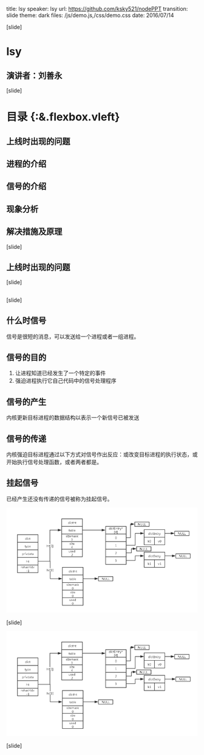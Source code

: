title: lsy
speaker: lsy
url: https://github.com/ksky521/nodePPT
transition: slide
theme: dark
files: /js/demo.js,/css/demo.css
date: 2016/07/14

[slide]

# lsy
## 演讲者：刘善永

[slide]

# 目录 {:&.flexbox.vleft}
## 上线时出现的问题
## 进程的介绍
## 信号的介绍
## 现象分析
## 解决措施及原理

[slide]

## 上线时出现的问题

[slide]

## 
##

[slide]

## 什么时信号
信号是很短的消息，可以发送给一个进程或者一组进程。
## 信号的目的
1. 让进程知道已经发生了一个特定的事件
2. 强迫进程执行它自己代码中的信号处理程序
## 信号的产生
内核更新目标进程的数据结构以表示一个新信号已被发送
## 信号的传递
内核强迫目标进程通过以下方式对信号作出反应：或改变目标进程的执行状态，或开始执行信号处理函数，或者两者都是。
## 挂起信号
已经产生还没有传递的信号被称为挂起信号。

![信号处理相关的数据结构图](https://raw.githubusercontent.com/buptlsy/images/master/redis-hash.png)

[slide]

![信号处理流程图](https://raw.githubusercontent.com/buptlsy/images/master/redis-hash.png)

[slide]


